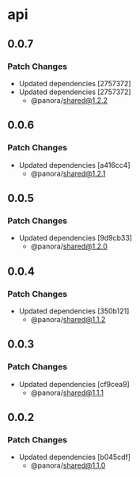 # api

## 0.0.7

### Patch Changes

- Updated dependencies [2757372]
- Updated dependencies [2757372]
  - @panora/shared@1.2.2

## 0.0.6

### Patch Changes

- Updated dependencies [a416cc4]
  - @panora/shared@1.2.1

## 0.0.5

### Patch Changes

- Updated dependencies [9d9cb33]
  - @panora/shared@1.2.0

## 0.0.4

### Patch Changes

- Updated dependencies [350b121]
  - @panora/shared@1.1.2

## 0.0.3

### Patch Changes

- Updated dependencies [cf9cea9]
  - @panora/shared@1.1.1

## 0.0.2

### Patch Changes

- Updated dependencies [b045cdf]
  - @panora/shared@1.1.0
